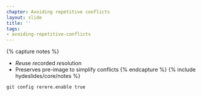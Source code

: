```yaml
---
chapter: Avoiding repetitive conflicts
layout: slide
title: ''
tags:
- avoiding-repetitive-conflicts
---
```


{% capture notes %}
* *Re*use *re*corded *re*solution
* Preserves pre-image to simplify conflicts
{% endcapture %}
{% include hydeslides/core/notes %}

```
git config rerere.enable true
```
